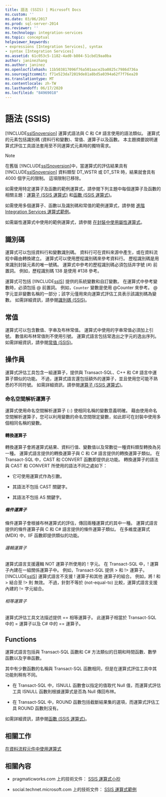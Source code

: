 ```yaml
---
title: 語法 (SSIS) | Microsoft Docs
ms.custom: ''
ms.date: 03/06/2017
ms.prod: sql-server-2014
ms.reviewer: ''
ms.technology: integration-services
ms.topic: conceptual
helpviewer_keywords:
- expressions [Integration Services], syntax
- syntax [Integration Services]
ms.assetid: 61c053c5-1182-4ad0-b804-51cbd19aa0ba
author: janinezhang
ms.author: janinez
ms.openlocfilehash: 11b503817096f76a501aace2ba0825c7986d736a
ms.sourcegitcommit: f71e523da72019de81a8bd5a0394a62f7f76ea20
ms.translationtype: MT
ms.contentlocale: zh-TW
ms.lasthandoff: 06/17/2020
ms.locfileid: "84969018"
---
```

# <a name="syntax-ssis"></a>語法 (SSIS)
  [!INCLUDE[ssISnoversion](../../includes/ssisnoversion-md.md)] 運算式語法與 C 和 C# 語言使用的語法類似。 運算式的元素包括識別碼 (資料行和變數)、常值、運算子以及函數。 本主題摘要說明運算式評估工具語法套用至不同運算式元素時的獨特需求。  
  
> [!NOTE]  
>  在舊版 [!INCLUDE[ssISnoversion](../../includes/ssisnoversion-md.md)]中，當運算式的評估結果具有 [!INCLUDE[ssISnoversion](../../includes/ssisnoversion-md.md)] 資料類型 DT_WSTR 或 DT_STR 時，結果就會具有 4000 個字元的限制。 這項限制已移除。  
  
 如需使用特定運算子及函數的範例運算式，請參閱下列主題中每個運算子及函數的相關主題：[運算子 &#40;SSIS 運算式&#41;](operators-ssis-expression.md) 和[函數 &#40;SSIS 運算式&#41;](functions-ssis-expression.md)。  
  
 如需使用多個運算子、函數以及識別碼和常值的範例運算式，請參閱 [進階 Integration Services 運算式範例](examples-of-advanced-integration-services-expressions.md)。  
  
 如需屬性運算式中使用的範例運算式，請參閱 [在封裝中使用屬性運算式](use-property-expressions-in-packages.md)。  
  
## <a name="identifiers"></a>識別碼  
 運算式可以包括資料行和變數識別碼。 資料行可在資料來源中產生，或在資料流程中藉由轉換建立。 運算式可以使用歷程識別碼來參考資料行。 歷程識別碼是用來識別封裝元素的唯一號碼。 運算式中參考的歷程識別碼必須包括井字號 (#) 前置詞。 例如，歷程識別碼 138 是使用 #138 參考。  
  
 運算式可包括 [!INCLUDE[ssIS](../../includes/ssis-md.md)] 提供的系統變數和自訂變數。 在運算式中參考變數時，必須包括 \@ 前置詞。 例如，`Counter` 變數是使用 \@Counter 來參考。 \@ 字元並非變數名稱的一部分；該字元僅用來向運算式評估工具表示該識別碼為變數。 如需詳細資訊，請參閱[識別碼 &#40;SSIS&#41;](identifiers-ssis.md)。  
  
## <a name="literals"></a>常值  
 運算式可以包含數值、字串及布林常值。 運算式中使用的字串常值必須加上引號。 數值和布林常值則不使用引號。 運算式語言包括常逸出之字元的逸出序列。 如需詳細資訊，請參閱[常值 &#40;SSIS&#41;](numeric-string-and-boolean-literals.md)。  
  
## <a name="operators"></a>操作員  
 運算式評估工具包含一組運算子，提供與 Transact-SQL、C++ 和 C# 語言中運算子類似的功能。 不過，運算式語言還包括額外的運算子，並且使用您可能不熟悉的不同符號。 如需詳細資訊，請參閱[運算子 &#40;SSIS 運算式&#41;](operators-ssis-expression.md)。  
  
### <a name="namespace-resolution-operator"></a>命名空間解析運算子  
 運算式使用命名空間解析運算子 (::) 使相同名稱的變數意義明確。 藉由使用命名空間解析運算子，您可以利用變數的命名空間限定變數，如此即可在封裝中使用多個相同名稱的變數。  
  
#### <a name="cast-operator"></a>轉換運算子  
 轉換運算子會將運算式結果、資料行值、變數值以及常數從一種資料類型轉換為另一種。 運算式語言提供的轉換運算子與 C 和 C# 語言提供的轉換運算子類似。 在 Transact-SQL 中，CAST 和 CONVERT 函數即提供此功能。 轉換運算子的語法與 CAST 和 CONVERT 所使用的語法不同之處如下：  
  
-   它可使用運算式作為引數。  
  
-   其語法不包括 CAST 關鍵字。  
  
-   其語法不包括 AS 關鍵字。  
  
##### <a name="conditional-operator"></a>條件運算子  
 條件運算子會根據布林運算式的評估，傳回兩種運算式的其中一種。 運算式語言提供的條件運算子與 C 和 C# 語言提供的條件運算子類似。 在多維度運算式 (MDX) 中，IIF 函數即提供類似的功能。  
  
###### <a name="logical-operators"></a>邏輯運算子  
 運算式語言支援邏輯 NOT 運算子所使用的 ! 字元。 在 Transact-SQL 中，! 運算子內建在一組關係運算子中。 例如，Transact-SQL 提供 > 和 !> 運算子。 [!INCLUDE[ssIS](../../includes/ssis-md.md)] 運算式語言不支援 ! 運算子和其他 運算子的組合。 例如，將 ! 和 > 結合至 !> 則 無效。 不過，針對不等於 (not-equal-to) 比較，運算式語言支援內建的 != 字元組合。  
  
###### <a name="equality-operators"></a>相等運算子  
 運算式評估工具文法描述提供 == 相等運算子。 此運算子相當於 Transact-SQL 中的 = 運算子以及 C# 中的 == 運算子。  
  
## <a name="functions"></a>Functions  
 運算式語言包括與 Transact-SQL 函數和 C# 方法類似的日期和時間函數、數學函數以及字串函數。  
  
 其中有少數函數的名稱與 Transact-SQL 函數相同，但是在運算式評估工具中其功能則稍有不同。  
  
-   在 Transact-SQL 中，ISNULL 函數會以指定的值取代 Null 值，而運算式評估工具 ISNULL 函數則根據運算式是否為 Null 傳回布林。  
  
-   在 Transact-SQL 中，ROUND 函數包括截斷結果集的選項，而運算式評估工具 ROUND 函數則沒有。  
  
 如需詳細資訊，請參閱[函數 &#40;SSIS 運算式&#41;](functions-ssis-expression.md)。  
  
## <a name="related-tasks"></a>相關工作  
 [在資料流程元件中使用運算式](../use-an-expression-in-a-data-flow-component.md)  
  
## <a name="related-content"></a>相關內容  
  
-   pragmaticworks.com 上的技術文件： [SSIS 運算式小抄](https://pragmaticworks.com/Resources/Cheat-Sheets/SSIS-Expression-Cheat-Sheet)  
  
-   social.technet.microsoft.com 上的技術文件： [SSIS 運算式範例](https://go.microsoft.com/fwlink/?LinkId=220761)  
  
  
